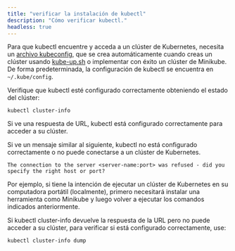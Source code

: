 ```yaml
---
title: "verificar la instalación de kubectl"
description: "Cómo verificar kubectl."
headless: true
---
```


Para que kubectl encuentre y acceda a un clúster de Kubernetes, necesita un
[archivo kubeconfig](/docs/concepts/configuration/organize-cluster-access-kubeconfig/), que se crea automáticamente cuando creas un clúster usando
[kube-up.sh](https://github.com/kubernetes/kubernetes/blob/master/cluster/kube-up.sh)
o implementar con éxito un clúster de Minikube.
De forma predeterminada, la configuración de kubectl se encuentra en `~/.kube/config`.

Verifique que kubectl esté configurado correctamente obteniendo el estado del clúster:

```shell
kubectl cluster-info
```
Si ve una respuesta de URL, kubectl está configurado correctamente para acceder a su clúster.

Si ve un mensaje similar al siguiente, kubectl no está configurado correctamente o no puede conectarse a un clúster de Kubernetes.
```
The connection to the server <server-name:port> was refused - did you specify the right host or port?
```

Por ejemplo, si tiene la intención de ejecutar un clúster de Kubernetes en su computadora portátil (localmente), primero necesitará instalar una herramienta como Minikube y luego volver a ejecutar los comandos indicados anteriormente.

Si kubectl cluster-info devuelve la respuesta de la URL pero no puede acceder a su clúster, para verificar si está configurado correctamente, use:

```shell
kubectl cluster-info dump
```